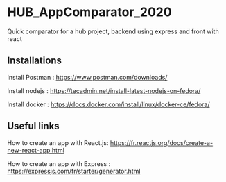 # HUB_AppComparator_2020
Quick comparator for a hub project, backend using express and front with react

## Installations

Install Postman : https://www.postman.com/downloads/

Install nodejs : https://tecadmin.net/install-latest-nodejs-on-fedora/

Install docker : https://docs.docker.com/install/linux/docker-ce/fedora/

## Useful links

How to create an app with React.js: https://fr.reactjs.org/docs/create-a-new-react-app.html

How to create an app with Express : https://expressjs.com/fr/starter/generator.html
